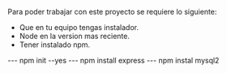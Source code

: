 Para poder trabajar con este proyecto se requiere lo siguiente:
- Que en tu equipo tengas instalador.
- Node en la version mas reciente.
- Tener instalado npm.

--- npm init --yes
--- npm install express
--- npm instal mysql2